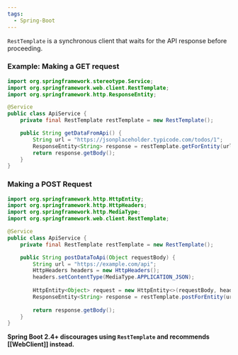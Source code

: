 ```yaml
---
tags:
  - Spring-Boot
---
```

`RestTemplate` is a synchronous client that waits for the API response before proceeding.
### Example: Making a GET request

```Java
import org.springframework.stereotype.Service;
import org.springframework.web.client.RestTemplate;
import org.springframework.http.ResponseEntity;

@Service
public class ApiService {
    private final RestTemplate restTemplate = new RestTemplate();

    public String getDataFromApi() {
        String url = "https://jsonplaceholder.typicode.com/todos/1";
        ResponseEntity<String> response = restTemplate.getForEntity(url, String.class);
        return response.getBody();
    }
}
```

### Making a POST Request

```Java
import org.springframework.http.HttpEntity;
import org.springframework.http.HttpHeaders;
import org.springframework.http.MediaType;
import org.springframework.web.client.RestTemplate;

@Service
public class ApiService {
    private final RestTemplate restTemplate = new RestTemplate();

    public String postDataToApi(Object requestBody) {
        String url = "https://example.com/api";
        HttpHeaders headers = new HttpHeaders();
        headers.setContentType(MediaType.APPLICATION_JSON);
        
        HttpEntity<Object> request = new HttpEntity<>(requestBody, headers);
        ResponseEntity<String> response = restTemplate.postForEntity(url, request, String.class);
        
        return response.getBody();
    }
}
```

**Spring Boot 2.4+ discourages using `RestTemplate` and recommends [[WebClient]] instead.**